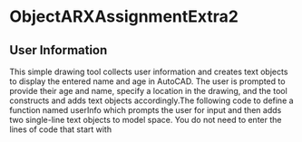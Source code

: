 # ObjectARXAssignmentExtra2
## User Information 
This simple drawing tool collects user information and creates text objects to display the entered name and age in AutoCAD. The user is prompted to provide their age and name, specify a location in the drawing, and the tool constructs and adds text objects accordingly.The following code to define a function named userInfo which prompts the user for
input and then adds two single-line text objects to model space. You do not need to
enter the lines of code that start with


